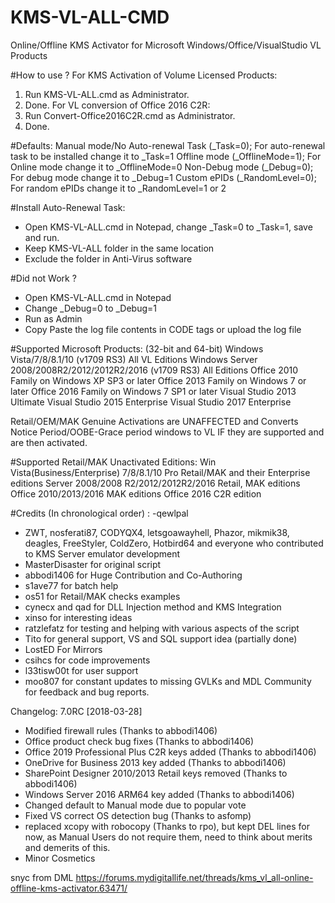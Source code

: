 # KMS-VL-ALL-CMD
Online/Offline KMS Activator for Microsoft Windows/Office/VisualStudio VL Products

#How to use ?
For KMS Activation of Volume Licensed Products:
1. Run KMS-VL-ALL.cmd as Administrator.
2. Done.
For VL conversion of Office 2016 C2R:
1. Run Convert-Office2016C2R.cmd as Administrator.
2. Done.

#Defaults:
Manual mode/No Auto-renewal Task (_Task=0); For auto-renewal task to be installed change it to _Task=1
Offline mode (_OfflineMode=1); For Online mode change it to _OfflineMode=0
Non-Debug mode (_Debug=0); For debug mode change it to _Debug=1
Custom ePIDs (_RandomLevel=0); For random ePIDs change it to _RandomLevel=1 or 2

#Install Auto-Renewal Task:
- Open KMS-VL-ALL.cmd in Notepad, change _Task=0 to _Task=1, save and run.
- Keep KMS-VL-ALL folder in the same location
- Exclude the folder in Anti-Virus software

#Did not Work ?
- Open KMS-VL-ALL.cmd in Notepad
- Change _Debug=0 to _Debug=1
- Run as Admin
- Copy Paste the log file contents in CODE tags or upload the log file

#Supported Microsoft Products:
(32-bit and 64-bit)
Windows Vista/7/8/8.1/10 (v1709 RS3) All VL Editions
Windows Server 2008/2008R2/2012/2012R2/2016 (v1709 RS3) All Editions
Office 2010 Family on Windows XP SP3 or later
Office 2013 Family on Windows 7 or later
Office 2016 Family on Windows 7 SP1 or later
Visual Studio 2013 Ultimate
Visual Studio 2015 Enterprise
Visual Studio 2017 Enterprise

Retail/OEM/MAK Genuine Activations are UNAFFECTED and Converts Notice Period/OOBE-Grace period windows to VL IF they are supported and are then activated.

#Supported Retail/MAK Unactivated Editions:
Win Vista(Business/Enterprise) 7/8/8.1/10 Pro Retail/MAK and their Enterprise editions
Server 2008/2008 R2/2012/2012R2/2016 Retail, MAK editions
Office 2010/2013/2016 MAK editions
Office 2016 C2R edition

#Credits (In chronological order) :
-qewlpal
- ZWT, nosferati87, CODYQX4, letsgoawayhell, Phazor, mikmik38, deagles, FreeStyler, ColdZero, Hotbird64 and everyone who contributed to KMS Server emulator development
- MasterDisaster for original script
- abbodi1406 for Huge Contribution and Co-Authoring
- s1ave77 for batch help
- os51 for Retail/MAK checks examples
- cynecx and qad for DLL Injection method and KMS Integration
- xinso for interesting ideas
- ratzlefatz for testing and helping with various aspects of the script
- Tito for general support, VS and SQL support idea (partially done)
- LostED For Mirrors
- csihcs for code improvements
- l33tisw00t for user support
- moo807 for constant updates to missing GVLKs
and MDL Community for feedback and bug reports.

Changelog:
7.0RC [2018-03-28]
- Modified firewall rules (Thanks to abbodi1406)
- Office product check bug fixes (Thanks to abbodi1406)
- Office 2019 Professional Plus C2R keys added (Thanks to abbodi1406)
- OneDrive for Business 2013 key added (Thanks to abbodi1406)
- SharePoint Designer 2010/2013 Retail keys removed (Thanks to abbodi1406)
- Windows Server 2016 ARM64 key added (Thanks to abbodi1406)
- Changed default to Manual mode due to popular vote
- Fixed VS correct OS detection bug (Thanks to asfomp)
- replaced xcopy with robocopy (Thanks to rpo), but kept DEL lines for now, as Manual Users do not require them, need to think about merits and demerits of this.
- Minor Cosmetics

snyc from DML
https://forums.mydigitallife.net/threads/kms_vl_all-online-offline-kms-activator.63471/
